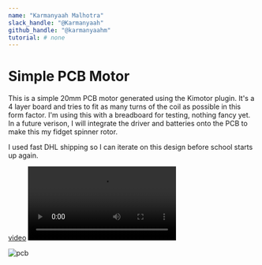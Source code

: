 ```yaml
---
name: "Karmanyaah Malhotra"
slack_handle: "@Karmanyaah"
github_handle: "@karmanyaahm"
tutorial: # none
---
```


# Simple PCB Motor

This is a simple 20mm PCB motor generated using the Kimotor plugin. It's a 4 layer board and tries to fit as many turns of the coil as possible in this form factor. I'm using this with a breadboard for testing, nothing fancy yet. In a future verison, I will integrate the driver and batteries onto the PCB to make this my fidget spinner rotor.

I used fast DHL shipping so I can iterate on this design before school starts up again.




[video](https://cloud-hbjzcjmyn-hack-club-bot.vercel.app/0pxl_20240727_142320960.ts.mp4)
![](https://cloud-hbjzcjmyn-hack-club-bot.vercel.app/0pxl_20240727_142320960.ts.mp4)

![pcb](https://cloud-hbjzcjmyn-hack-club-bot.vercel.app/1pxl_20240726_002013867.jpg)
